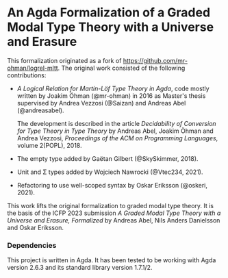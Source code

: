 # An Agda Formalization of a Graded Modal Type Theory with a Universe and Erasure

This formalization originated as a fork of <https://github.com/mr-ohman/logrel-mltt>.
The original work consisted of the following contributions:

- _A Logical Relation for Martin-Löf Type Theory in Agda_,
  code mostly written by Joakim Öhman (@mr-ohman) in 2016
  as Master's thesis supervised by Andrea Vezzosi (@Saizan)
  and Andreas Abel (@andreasabel).

  The development is described in the article
  _Decidability of Conversion for Type Theory in Type Theory_
  by Andreas Abel, Joakim Öhman and Andrea Vezzosi,
  _Proceedings of the ACM on Programming Languages_, volume 2(POPL), 2018.

- The empty type added by Gaëtan Gilbert (@SkySkimmer, 2018).

- Unit and Σ types added by Wojciech Nawrocki (@Vtec234, 2021).

- Refactoring to use well-scoped syntax by Oskar Eriksson (@oskeri, 2021).

This work lifts the original formalization to graded modal type theory.
It is the basis of the ICFP 2023 submission
_A Graded Modal Type Theory with a Universe and Erasure, Formalized_
by Andreas Abel, Nils Anders Danielsson and Oskar Eriksson.

### Dependencies ###

This project is written in Agda.
It has been tested to be working with Agda version 2.6.3 and its standard library version 1.7.1/2.
